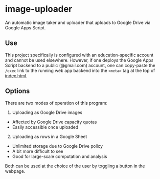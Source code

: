 # image-uploader

An automatic image taker and uploader that uploads to Google Drive via Google Apps Script.

## Use

This project specifically is configured with an education-specific account and cannot be used elsewhere.
However, if one deploys the Google Apps Script backend to a public (@gmail.com) account,
one can copy-paste the ```/exec``` link to the running web app backend into the ```<meta>``` tag at the top of [index.html](index.html).

## Options

There are two modes of operation of this program:

1. Uploading as Google Drive images
  - Affected by Google Drive capacity quotas
  - Easily accessible once uploaded
2. Uploading as rows in a Google Sheet
  - Unlimited storage due to Google Drive policy
  - A bit more difficult to see
  - Good for large-scale computation and analysis

Both can be used  at the choice of the user by toggling a button in the webpage.
